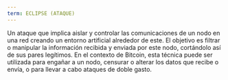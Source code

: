 ```yaml
---
term: ECLIPSE (ATAQUE)
---
```


Un ataque que implica aislar y controlar las comunicaciones de un nodo en una red creando un entorno artificial alrededor de este. El objetivo es filtrar o manipular la información recibida y enviada por este nodo, cortándolo así de sus pares legítimos. En el contexto de Bitcoin, esta técnica puede ser utilizada para engañar a un nodo, censurar o alterar los datos que recibe o envía, o para llevar a cabo ataques de doble gasto.